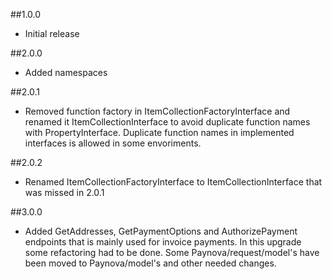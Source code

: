 ##1.0.0

* Initial release

##2.0.0

* Added namespaces

##2.0.1

* Removed function factory in ItemCollectionFactoryInterface and renamed it ItemCollectionInterface to avoid duplicate function names with PropertyInterface. 
Duplicate function names in implemented interfaces is allowed in some envoriments.

##2.0.2
* Renamed ItemCollectionFactoryInterface to ItemCollectionInterface that was missed in 2.0.1

##3.0.0
* Added GetAddresses, GetPaymentOptions and AuthorizePayment endpoints that is mainly used for invoice payments. In this upgrade some refactoring had to be done. 
Some Paynova/request/model's have been moved to Paynova/model's and other needed changes.